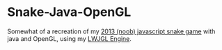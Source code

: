 # Snake-Java-OpenGL
Somewhat of a recreation of my [2013 (noob) javascript snake game](https://github.com/Florry/snake) with java and OpenGL, using my [LWJGL Engine](https://github.com/Florry/LWJGL-Engine).
